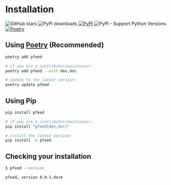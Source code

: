 # Installation

![GitHub stars](https://img.shields.io/github/stars/PFund-Software-Ltd/pfeed?style=social)
![PyPI downloads](https://img.shields.io/pypi/dm/pfeed)
[![PyPI](https://img.shields.io/pypi/v/pfeed.svg)](https://pypi.org/project/pfeed)
![PyPI - Support Python Versions](https://img.shields.io/pypi/pyversions/pfeed)
[![Poetry](https://img.shields.io/endpoint?url=https://python-poetry.org/badge/v0.json)](https://python-poetry.org/)


## Using [Poetry](https://python-poetry.org) (Recommended)
```bash
poetry add pfeed

# if you are a contributor/maintainer:
poetry add pfeed --with dev,doc

# update to the latest version:
poetry update pfeed
```


## Using Pip

```bash
pip install pfeed

# if you are a contributor/maintainer:
pip install "pfeed[dev,doc]"

# install the latest version:
pip install -U pfeed
```


## Checking your installation
```bash
$ pfeed --version

pfeed, version 0.0.1.dev4
```